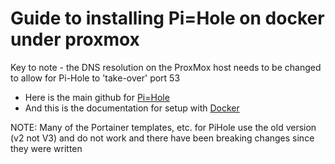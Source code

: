 # Guide to installing Pi=Hole on docker under proxmox

Key to note - the DNS resolution on the ProxMox host needs to be changed to allow for Pi-Hole to 'take-over' port 53

- Here is the main github for [Pi=Hole](https://github.com/pi-hole/docker-pi-hole)
- And this is the documentation for setup with [Docker](https://docs.pi-hole.net/docker/)

NOTE: Many of the Portainer templates, etc. for PiHole use the old version (v2 not V3) and do not work and there have been breaking changes since they were written

